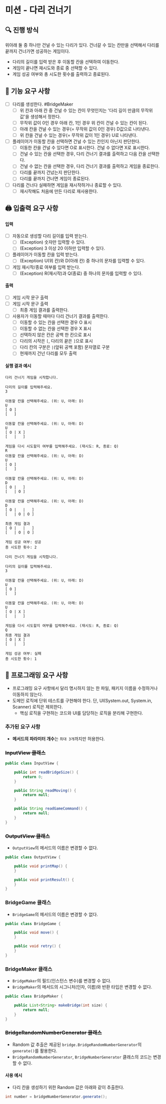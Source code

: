 # 미션 - 다리 건너기

## 🔍 진행 방식
위아래 둘 중 하나만 건널 수 있는 다리가 있다. 건너갈 수 있는 칸만을 선택해서 다리를 끝까지 건너가면 성공하는 게임이다.
- 다리의 길이를 입력 받은 후 이동할 칸을 선택하여 이동한다. 
- 게임이 끝나면 재시도와 종료 중 선택할 수 있다. 
- 게임 성공 여부와 총 시도한 횟수를 출력하고 종료된다.
## 🚀 기능 요구 사항
- [ ] 다리를 생성한다. #BridgeMaker
    - [ ] 위 칸과 아래 칸 중 건널 수 있는 칸이 무엇인지는 '다리 길이 만큼의 무작위 값'을 생성해서 정한다.
    - [ ] 무작위 값이 0인 경우 아래 칸, 1인 경우 위 칸이 건널 수 있는 칸이 된다.
    - [ ] 아래 칸을 건널 수 있는 경우(= 무작위 값이 0인 경우) D값으로 나타낸다.
    - [ ] 위 칸을 건널 수 있는 경우(= 무작위 값이 1인 경우) U로 나타낸다.
- [ ] 플레이어가 이동할 칸을 선택하면 건널 수 있는 칸인지 아닌지 판단한다. 
    - [ ] 이동한 칸을 건널 수 있다면 O로 표시한다. 건널 수 없다면 X로 표시한다.
    - [ ] 건널 수 있는 칸을 선택한 경우, 다리 건너기 결과를 출력하고 다음 칸을 선택한다.
    - [ ] 건널 수 없는 칸을 선택한 경우, 다리 건너기 결과를 출력하고 게임을 종료한다. 
    - [ ] 다리를 끝까지 건넜는지 판단한다.
    - [ ] 다리를 끝까지 건너면 게임이 종료된다.
- [ ] 다리를 건너다 실패하면 게임을 재시작하거나 종료할 수 있다. 
    - [ ] 재시작해도 처음에 만든 다리로 재사용한다.

## 🖨️ 입출력 요구 사항

#### 입력
- [ ] 자동으로 생성할 다리 길이를 입력 받는다.
    - [ ] (Exception) 숫자만 입력할 수 있다.
    - [ ] (Exception) 3 이상 20 이하만 입력할 수 있다.
- [ ] 플레이어가 이동할 칸을 입력 받는다.
    - [ ] (Exception) U(위 칸)와 D(아래 칸) 중 하나의 문자를 입력할 수 있다.
- [ ] 게임 재시작/종료 여부를 입력 받는다.
    - [ ] (Exception) R(재시작)과 Q(종료) 중 하나의 문자를 입력할 수 있다.
#### 출력
- [ ] 게임 시작 문구 출력
- [ ] 게임 시작 문구 출력
    - [ ] 최종 게임 결과를 출력한다.
- [ ] 사용자가 이동할 때마다 다리 건너기 결과를 출력한다.
    - [ ] 이동할 수 있는 칸을 선택한 경우 O 표시
    - [ ] 이동할 수 없는 칸을 선택한 경우 X 표시
    - [ ] 선택하지 않은 칸은 공백 한 칸으로 표시
    - [ ] 다리의 시작은 `[`, 다리의 끝은 `]`으로 표시
    - [ ] 다리 칸의 구분은 ` | `(앞뒤 공백 포함) 문자열로 구분
    - [ ] 현재까지 건넌 다리를 모두 출력

#### 실행 결과 예시
```
다리 건너기 게임을 시작합니다.

다리의 길이를 입력해주세요.
3

이동할 칸을 선택해주세요. (위: U, 아래: D)
U
[ O ]
[   ]

이동할 칸을 선택해주세요. (위: U, 아래: D)
U
[ O | X ]
[   |   ]

게임을 다시 시도할지 여부를 입력해주세요. (재시도: R, 종료: Q)
R
이동할 칸을 선택해주세요. (위: U, 아래: D)
U
[ O ]
[   ]

이동할 칸을 선택해주세요. (위: U, 아래: D)
D
[ O |   ]
[   | O ]

이동할 칸을 선택해주세요. (위: U, 아래: D)
D
[ O |   |   ]
[   | O | O ]

최종 게임 결과
[ O |   |   ]
[   | O | O ]

게임 성공 여부: 성공
총 시도한 횟수: 2
```

```
다리 건너기 게임을 시작합니다.

다리의 길이를 입력해주세요.
3

이동할 칸을 선택해주세요. (위: U, 아래: D)
U
[ O ]
[   ]

이동할 칸을 선택해주세요. (위: U, 아래: D)
U
[ O | X ]
[   |   ]

게임을 다시 시도할지 여부를 입력해주세요. (재시도: R, 종료: Q)
Q
최종 게임 결과
[ O | X ]
[   |   ]

게임 성공 여부: 실패
총 시도한 횟수: 1
```
## 🎯 프로그래밍 요구 사항
- 프로그래밍 요구 사항에서 달리 명시하지 않는 한 파일, 패키지 이름을 수정하거나 이동하지 않는다.
- 도메인 로직에 단위 테스트를 구현해야 한다. 단, UI(System.out, System.in, Scanner) 로직은 제외한다.
    - 핵심 로직을 구현하는 코드와 UI를 담당하는 로직을 분리해 구현한다.

### 추가된 요구 사항

- **메서드의 파라미터 개수**는 `최대 3개`까지만 허용한다.

### ~~InputView 클래스~~
```java
public class InputView {

    public int readBridgeSize() {
        return 0;
    }

    public String readMoving() {
        return null;
    }

    public String readGameCommand() {
        return null;
    }
}
```
### ~~OutputView 클래스~~
- `OutputView`의 메서드의 이름은 변경할 수 없다.
```java
public class OutputView {

    public void printMap() {
    }

    public void printResult() {
    }
}
```

### BridgeGame 클래스
- `BridgeGame`의 메서드의 이름은 변경할 수 없다.
```java
public class BridgeGame {

    public void move() {
    }

    public void retry() {
    }
}
```

### BridgeMaker 클래스
- `BridgeMaker`의 필드(인스턴스 변수)를 변경할 수 없다.
- `BridgeMaker`의 메서드의 시그니처(인자, 이름)와 반환 타입은 변경할 수 없다.
```java
public class BridgeMaker {

    public List<String> makeBridge(int size) {
        return null;
    }
}
```

### ~~BridgeRandomNumberGenerator 클래스~~

- Random 값 추출은 제공된 `bridge.BridgeRandomNumberGenerator`의 `generate()`를 활용한다.
- `BridgeRandomNumberGenerator`, `BridgeNumberGenerator` 클래스의 코드는 변경할 수 없다.

#### 사용 예시

- 다리 칸을 생성하기 위한 Random 값은 아래와 같이 추출한다.

```java
int number = bridgeNumberGenerator.generate();
``` 

